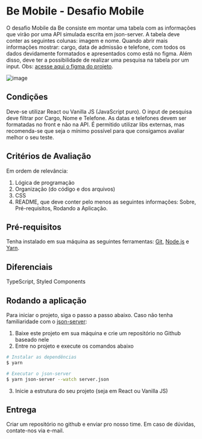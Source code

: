 # Be Mobile - Desafio Mobile
O desafio Mobile da Be consiste em montar uma tabela com as informações que virão por uma API simulada escrita em json-server. 
A tabela deve conter as seguintes colunas: imagem e nome.
Quando abrir mais informações mostrar: cargo, data de admissão e telefone, com todos os dados devidamente formatados e apresentados como está no figma. Além disso, deve ter a possibilidade de realizar uma pesquisa na tabela por um input. Obs: 
[acesse aqui o figma do projeto]([https://www.figma.com/file/yw6th52zE9bubewc6ayTg5/Teste---Be-mobile?node-id=0%3A1]).

![image]([https://github.com/BeMobile/backend-test/blob/main/Screenshot%20(7).png])

## Condições
Deve-se utilizar React ou Vanilla JS (JavaScript puro). O input de pesquisa deve filtrar por Cargo, Nome e Telefone. As datas e telefones devem ser formatadas no front e não na API. É permitido utilizar libs externas, mas recomenda-se que seja o mínimo possível para que consigamos avaliar melhor o seu teste. 

## Critérios de Avaliação
Em ordem de relevância:
1. Lógica de programação
2. Organização (do código e dos arquivos)
3. CSS
4. README, que deve conter pelo menos as seguintes informações: Sobre, Pré-requisitos, Rodando a Aplicação.

## Pré-requisitos
Tenha instalado em sua máquina as seguintes ferramentas:
[Git](https://git-scm.com), [Node.js](https://nodejs.org/en/) e [Yarn](https://yarnpkg.com/).

## Diferenciais
TypeScript, Styled Components

## Rodando a aplicação
Para iniciar o projeto, siga o passo a passo abaixo. Caso não tenha familiaridade com o [json-server](https://github.com/typicode/json-server):
1. Baixe este projeto em sua máquina e crie um repositório no Github baseado nele
2. Entre no projeto e execute os comandos abaixo
```bash
# Instalar as dependências
$ yarn

# Executar o json-server
$ yarn json-server --watch server.json
```
3. Inicie a estrutura do seu projeto (seja em React ou Vanilla JS)

## Entrega
Criar um repositório no github e enviar pro nosso time.
Em caso de dúvidas, contate-nos via e-mail.
